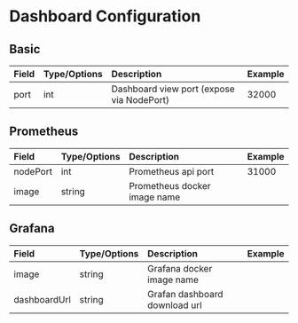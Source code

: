 # Dashboard Configuration

## Basic

| Field | Type/Options | Description                               | Example |
|:------|:-------------|:------------------------------------------|:--------|
| port  | int          | Dashboard view port (expose via NodePort) | 32000   |

## Prometheus

| Field    | Type/Options | Description                  | Example |
|:---------|:-------------|:-----------------------------|:--------|
| nodePort | int          | Prometheus api port          | 31000   |
| image    | string       | Prometheus docker image name |         |


## Grafana

| Field        | Type/Options | Description                   | Example |
|:-------------|:-------------|:------------------------------|:--------|
| image        | string       | Grafana docker image name     |         |
| dashboardUrl | string       | Grafan dashboard download url |         |


